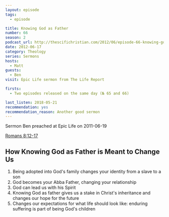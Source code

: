 ```yaml
---
layout: episode
tags:
  - episode

title: Knowing God as Father
number: 66
season: 2
podcast_url: http://thescifichristian.com/2012/06/episode-66-knowing-god-as-father/
date: 2012-06-17
category: Theology
series: Sermons
hosts:
  - Matt
guests:
  - Ben
visit: Epic Life sermon from The Life Report

firsts: 
  - Two episodes released on the same day (№ 65 and 66)

last_listen: 2018-05-21
recommendation: yes
recommendation_reason: Another good sermon
---
```


Sermon Ben preached at Epic Life on 2011-06-19

[Romans 8:12-17](https://www.biblegateway.com/passage/?search=romans+8%3A12-17&version=ESV)

## How Knowing God as Father is Meant to Change Us
1. Being adopted into God's family changes your identity from a slave to a son
2. God becomes your Abba Father, changing your relationship
3. God can lead us with his Spirit
4. Knowing God as father gives us a stake in Christ's inheritance and changes our hope for the future
5. Changes our expectations for what life should look like: enduring suffering is part of being God's children